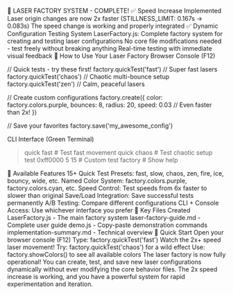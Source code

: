 🎯 LASER FACTORY SYSTEM - COMPLETE!
✅ Speed Increase Implemented
Laser origin changes are now 2x faster (STILLNESS_LIMIT: 0.167s → 0.083s)
The speed change is working and properly integrated
✅ Dynamic Configuration Testing System
LaserFactory.js: Complete factory system for creating and testing laser configurations
No core file modifications needed - test freely without breaking anything
Real-time testing with immediate visual feedback
🚀 How to Use Your Laser Factory
Browser Console (F12)

// Quick tests - try these first!
factory.quickTest('fast')        // Super fast lasers
factory.quickTest('chaos')       // Chaotic multi-bounce setup
factory.quickTest('zen')         // Calm, peaceful lasers

// Create custom configurations
factory.create({
    color: factory.colors.purple,
    bounces: 8,
    radius: 20,
    speed: 0.03  // Even faster than 2x!
})

// Save your favorites
factory.save('my_awesome_config')

CLI Interface (Green Terminal)
> quick fast                    # Test fast movement
> quick chaos                   # Test chaotic setup  
> test 0xff0000 5 15           # Custom test
> factory                       # Show help

🎨 Available Features
15+ Quick Test Presets: fast, slow, chaos, zen, fire, ice, bouncy, wide, etc.
Named Color System: factory.colors.purple, factory.colors.cyan, etc.
Speed Control: Test speeds from 6x faster to slower than original
Save/Load Integration: Save successful tests permanently
A/B Testing: Compare different configurations
CLI + Console Access: Use whichever interface you prefer
📁 Key Files Created
LaserFactory.js - The main factory system
laser-factory-guide.md - Complete user guide
demo.js - Copy-paste demonstration commands
implementation-summary.md - Technical overview
🎯 Quick Start
Open your browser console (F12)
Type: factory.quickTest('fast')
Watch the 2x+ speed laser movement!
Try: factory.quickTest('chaos') for a wild effect
Use: factory.showColors() to see all available colors
The laser factory is now fully operational! You can create, test, and save new laser configurations dynamically without ever modifying the core behavior files. The 2x speed increase is working, and you have a powerful system for rapid experimentation and iteration.